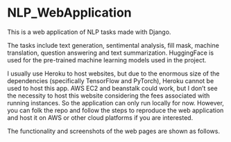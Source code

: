# NLP_WebApplication
This is a web application of NLP tasks made with Django.  

The tasks include text generation, sentimental analysis, fill mask, machine translation, question answering and text summarization. HuggingFace is used for the pre-trained machine learning models used in the project.  

I usually use Heroku to host websites, but due to the enormous size of the dependencies (specifically TensorFlow and PyTorch), Heroku cannot be used to host this app. AWS EC2 and beanstalk could work, but I don’t see the necessity to host this website considering the fees associated with running instances. So the application can only run locally for now. However, you can folk the repo and follow the steps to reproduce the web application and host it on AWS or other cloud platforms if you are interested.  

The functionality and screenshots of the web pages are shown as follows.

